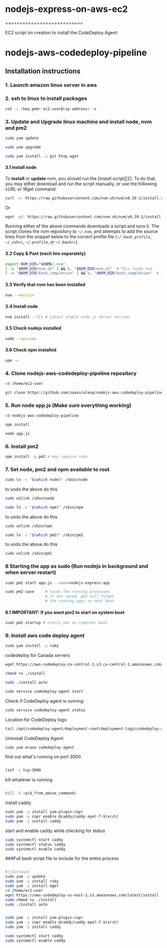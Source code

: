 # nodejs-express-on-aws-ec2

===========================

EC2 script on creation to install the CodeDeploy Agent:

# nodejs-aws-codedeploy-pipeline



## Installation instructions

### 1. Launch amazon linux server in aws

### 2. ssh to linux to install packages

```sh
ssh -i <key.pem> ec2-user@<ip-address> -v
```

### 3. Update and Upgrade linux machine and install node, nvm and pm2

```sh
sudo yum update
```

```sh
sudo yum upgrade
```

```sh
sudo yum install -y git htop wget
```

#### 3.1 install node

To **install** or **update** nvm, you should run the [install script][2]. To do that, you may either download and run the script manually, or use the following cURL or Wget command:
```sh
curl -o- https://raw.githubusercontent.com/nvm-sh/nvm/v0.39.1/install.sh | bash
```
Or
```sh
wget -qO- https://raw.githubusercontent.com/nvm-sh/nvm/v0.39.1/install.sh | bash
```

Running either of the above commands downloads a script and runs it. The script clones the nvm repository to `~/.nvm`, and attempts to add the source lines from the snippet below to the correct profile file (`~/.bash_profile`, `~/.zshrc`, `~/.profile`, or `~/.bashrc`).

#### 3.2 Copy & Past (each line separately)
<a id="profile_snippet"></a>
```sh
export NVM_DIR="$HOME/.nvm"
[ -s "$NVM_DIR/nvm.sh" ] && \. "$NVM_DIR/nvm.sh"  # This loads nvm
[ -s "$NVM_DIR/bash_completion" ] && \. "$NVM_DIR/bash_completion"  # This loads nvm bash_completion
```

#### 3.3 Verify that nvm has been installed

```sh
nvm --version
```

#### 3.4 Install node

```sh
nvm install --lts # Latest stable node js server version
```

#### 3.5 Check nodejs installed
```sh
node --version
```

#### 3.6 Check npm installed
```sh
npm -v
```

### 4. Clone nodejs-aws-codedeploy-pipeline repository

```sh
cd /home/ec2-user
```

```sh
git clone https://github.com/saasscaleup/nodejs-aws-codedeploy-pipeline.git
```

### 5. Run node app.js  (Make sure everything working)

```sh
cd nodejs-aws-codedeploy-pipeline
```

```sh
npm install
```

```sh
node app.js
```

### 6. Install pm2
```sh
npm install -g pm2 # may require sudo
```

### 7. Set node, pm2 and npm available to root

```sh
sudo ln -s "$(which node)" /sbin/node
```
to undo the above do this
```sh
sudo unlink /sbin/node

```

```sh
sudo ln -s "$(which npm)" /sbin/npm
```

to undo the above do this
```sh
sudo unlink /sbin/npm
```


```sh
sudo ln -s "$(which pm2)" /sbin/pm2
```

to undo the above do this
```sh
sudo unlink /sbin/pm2
```

### 8 Starting the app as sudo (Run nodejs in background and when server restart)
```sh
sudo pm2 start app.js --name=nodejs-express-app
```
```sh
sudo pm2 save     # saves the running processes
                  # if not saved, pm2 will forget
                  # the running apps on next boot
```

#### 8.1 IMPORTANT: If you want pm2 to start on system boot
```sh
sudo pm2 startup # starts pm2 on computer boot
```

### 9. Install aws code deploy agent 
```sh
sudo yum install -y ruby 
```

codedeploy for Canada servers

```sh
wget https://aws-codedeploy-ca-central-1.s3.ca-central-1.amazonaws.com/latest/install
```

```sh
chmod +x ./install
```
```sh
sudo ./install auto
```
```sh
sudo service codedeploy-agent start
```
Check if CodeDeploy agent is running:
```sh
sudo service codedeploy-agent status
```

Location for CodeDeploy logs:
```sh
tail /opt/codedeploy-agent/deployment-root/deployment-logs/codedeploy-agent-deployments.log
```

Uninstall CodeDeploy Agent:
```sh
sudo yum erase codedeploy-agent
```

find out what's running on port 3000

```sh

lsof -i tcp:3000

```

kill whatever is running

```sh

kill -9 <pid_from_above_command>
```

install caddy

```sh
sudo yum -y install yum-plugin-copr
sudo yum -y copr enable @caddy/caddy epel-7-$(arch)
sudo yum -y install caddy
```

start and enable caddy while checking for status

```sh
sudo systemctl start caddy
sudo systemctl status caddy
sudo systemctl enable caddy

```


###Full bash script file to include for the entire process

```sh

#!/bin/bash
sudo yum -y update
sudo yum -y install ruby
sudo yum -y install wget
cd /home/ec2-user
wget https://aws-codedeploy-us-east-1.s3.amazonaws.com/latest/install
sudo chmod +x ./install
sudo ./install auto


sudo yum -y install yum-plugin-copr
sudo yum -y copr enable @caddy/caddy epel-7-$(arch)
sudo yum -y install caddy

sudo systemctl start caddy
sudo systemctl enable caddy


```